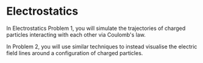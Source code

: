 # Electrostatics

In Electrostatics Problem 1, you will simulate the trajectories of charged particles interacting with each other via Coulomb's law.

In Problem 2, you will use similar techniques to instead visualise the electric field lines around a configuration of charged particles.